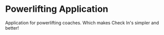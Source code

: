 # Powerlifting Application
Application for powerlifting coaches. Which makes Check In's simpler and better!

#
